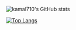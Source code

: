 
![kamal710's GitHub stats](https://github-readme-stats.vercel.app/api?username=kamal710&show_icons=true&theme=dracula)

[![Top Langs](https://github-readme-stats.vercel.app/api/top-langs/?username=anuraghazra&layout=compact)](https://github.com/anuraghazra/github-readme-stats)



















